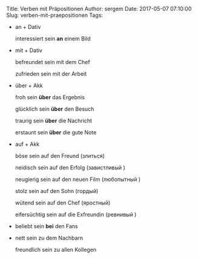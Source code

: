 Title: Verben mit Präpositionen
Author: sergem
Date: 2017-05-07 07:10:00
Slug: verben-mit-praepositionen
Tags: 


* an + Dativ 

    interessiert sein **an** einem Bild 

* mit + Dativ  
  
    befreundet sein mit dem Chef 

    zufrieden sein mit der Arbeit 

* über + Akk

    froh sein **über** das Ergebnis

    glücklich sein **über** den Besuch

    traurig sein **über** die Nachricht

    erstaunt sein **über** die gute Note
    
* auf + Akk

    böse sein auf den Freund (злиться)

    neidisch sein auf den Erfolg (завистливый )

    neugierig sein auf den neuen Film (любопытный )

    stolz sein auf den Sohn (гордый)

    wütend sein auf den Chef (яростный)

    eifersüchtig sein auf die Exfreundin (ревнивый )

* beliebt sein __bei__ den Fans


* nett sein zu dem Nachbarn

    freundlich sein zu allen Kollegen





